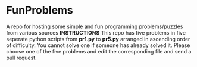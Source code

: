 # FunProblems
A repo for hosting some simple and fun programming problems/puzzles from various sources
__INSTRUCTIONS__
This repo has five problems in five seperate python scripts from __pr1.py__ to __pr5.py__ arranged in ascending order of difficulty. You cannot solve one if someone has already solved it.
Please choose one of the five problems and edit the corresponding file and send a pull request.


